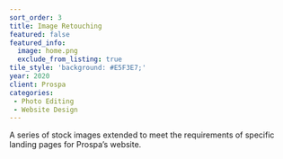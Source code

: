 ```yaml
---
sort_order: 3 
title: Image Retouching
featured: false
featured_info:
  image: home.png
  exclude_from_listing: true
tile_style: 'background: #E5F3E7;'
year: 2020
client: Prospa
categories:
 - Photo Editing
 - Website Design
---
```


A series of stock images extended to meet the requirements of specific landing pages for Prospa’s website. 
